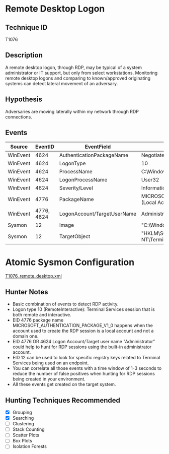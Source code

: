 # Remote Desktop Logon
## Technique ID
T1076


## Description
A remote desktop logon, through RDP, may be typical of a system administrator or IT support, but only from select workstations. Monitoring remote desktop logons and comparing to known/approved originating systems can detect lateral movement of an adversary.


## Hypothesis
Adversaries are moving laterally within my network through RDP connections. 


## Events

| Source | EventID | EventField | Details | Reference | 
|--------|---------|-------|---------|-----------| 
| WinEvent | 4624 | AuthenticationPackageName | Negotiate | Cyb3rWard0g |
| WinEvent | 4624 | LogonType | 10 | Cyb3rWard0g |
| WinEvent | 4624 | ProcessName | C:\Windows\System32\winlogon.exe | Cyb3rWard0g |
| WinEvent | 4624 | LogonProcessName | User32 | Cyb3rWard0g |
| WinEvent | 4624 | Severity/Level | Information | Cyb3rWard0g |
| WinEvent | 4776 | PackageName | MICROSOFT_AUTHENTICATION_PACKAGE_V1_0 (Local Accounts) | Cyb3rWard0g |
| WinEvent | 4776, 4624 | LogonAccount/TargetUserName | Administrator (Using RID-500) | Cyb3rWard0g |
| Sysmon | 12 | Image | "C:\\Windows\\system32\\LogonUI.exe" | Cyb3rWard0g |
| Sysmon | 12 | TargetObject | "HKLM\\SOFTWARE\\Policies\\Microsoft\\Windows NT\\Terminal Services" | Cyb3rWard0g |


# Atomic Sysmon Configuration
[T1076_remote_desktop.xml](https://github.com/Cyb3rWard0g/ThreatHunter-Playbook/blob/master/attack_matrix/windows/sysmon_configs/T1076_remote_desktop.xml)


## Hunter Notes
* Basic combination of events to detect RDP activity.
* Logon type 10 (RemoteInteractive): Terminal Services session that is both remote and interactive.
* EID 4776 package name MICROSOFT_AUTHENTICATION_PACKAGE_V1_0 happens when the account used to create the RDP session is a local account and not a domain one.
* EID 4776 OR 4624 Logon Account/Target user name "Administrator" could help to hunt for RDP sessions using the built-in administrator account.
* EID 12 can be used to look for specific registry keys related to Terminal Services being used on an endpoint.
* You can correlate all those events with a time window of 1-3 seconds to reduce the number of false positives when hunting for RDP sessions being created in your environment.
* All these events get created on the target system.


## Hunting Techniques Recommended

- [x] Grouping
- [x] Searching
- [ ] Clustering
- [ ] Stack Counting
- [ ] Scatter Plots
- [ ] Box Plots
- [ ] Isolation Forests